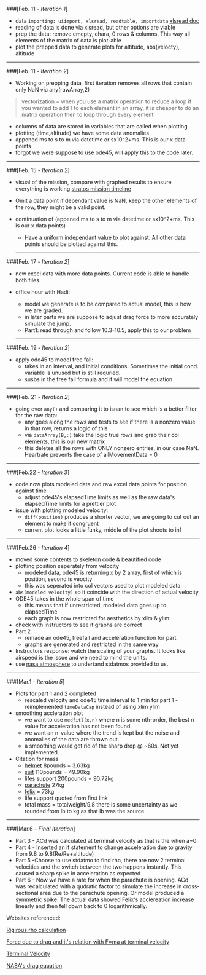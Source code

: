 ###[Feb. 11 - *Iteration 1*]
- data `importing: uiimport, xlsread, readtable, importdata` [xlsread doc](https://www.mathworks.com/help/matlab/ref/xlsread.html#bthgbma)
- reading of data is done via xlsread, but other options are viable
- prep the data: remove emepty, chara, 0 rows & columns. This way all elements of the matrix of data is plot-able
- plot the prepped data to generate plots for altitude, abs(velocty), altitude

---

###[Feb. 11 - *Iteration 2*]
- Working on prepping data, first iteration removes all rows that contain only NaN via any(rawArray,2)

> vectorization = when you use a matrix operation to reduce a loop
> if you wanted to add 1 to each element in an array, it is cheaper to do an matrix operation then to loop through every element
  
- columns of data are stored in variables that are called when plotting
- plotting (time,altitude) we have some data anomalies
- appened ms to s to m via datetime or sx10^2+ms. This is our x data points
- forgot we were suppose to use ode45, will apply this to the code later.

---

###[Feb. 15 - *Iteration 2*]
- visual of the mission, compare with graphed results to ensure everything is working 
  [stratos mission timeline](http://www.redbullstratos.com/the-mission/mission-timeline/ )
- Omit a data point if dependant value is NaN, keep the other elements of the row, they might be a valid point. 
- continuation of (appened ms to s to m via datetime or sx10^2+ms. This is our x data points)
  - Have a uniform independant value to plot against. All other data points should be plotted against this. 
  
  ---

###[Feb. 17 - *Iteration 2*]
- new excel data with more data points. Current code is able to handle both files. 
- office hour with Hadi:
  - model we generate is to be compared to actual model, this is how we are graded.
  - in later parts we are suppose to adjust drag force to more accurately simulate the jump.
  - Part1: read through and follow 10.3-10.5, apply this to our problem
  
  ----
  
###[Feb. 19 - *Iteration 2*]
- apply ode45 to model free fall:
  - takes in an interval, and initial conditions. Sometimes the initial cond. variable is unused but is still requried.
  - susbs in the free fall formula and it will model the equation
  
---

###[Feb. 21 - *Iteration 2*]
- going over `any()` and comparing it to isnan to see which is a better filter for the raw data:
  - any goes along the rows and tests to see if there is a nonzero value in that row, returns a logic of this
  - via `dataArray(B,:)` take the logic true rows and grab their col elements, this is our new matrix
  - this deletes all the rows with ONLY nonzero entries, in our case NaN. Heartrate prevents the case of allMovementData = 0
  
---
  
###[Feb.22 - *Iteration 3*] 
- code now plots modeled data and raw excel data points for position against time
  - adjust ode45's elapsedTime limits as well as the raw data's elapsedTime limits for a prettier plot
- issue with plotting modeled velocity:
  - `diff(position)` produces a shorter vector, we are going to cut out an element to make it congruent
  - current plot looks a little funky, middle of the plot shoots to inf
  
---

###[Feb.26 - *Iteration 4*]
- moved some contents to skeleton code & beautified code
- plotting position seperately from velocity
  - modeled data, ode45 is returning x by 2 array, first of which is position, second is veocity
  - this was seperated into col vectors used to plot modeled data.
- `abs(modeled velocity)` so it coincide with the direction of actual velocity
- ODE45 takes in the whole span of time 
  - this means that if unrestricted, modeled data goes up to elapsedTime
  - each graph is now restricted for aesthetics by xlim & ylim
- check with instructors to see if graphs are correct
- Part 2
  - remade an ode45, freefall and acceleration function for part
  - graphs are generated and restricted in the same way
- Instructors response: watch the scaling of your graphs. It looks like airspeed is the issue and we need to mind the units.
- use [nasa atmosphere](https://www.grc.nasa.gov/www/k-12/airplane/atmosmet.html) to undertand stdatmos provided to us.

---

###[Mar.1 - *Iteration 5*]
- Plots for part 1 and 2 completed 
  - rescaled velocity and ode45 time interval to 1 min for part 1
  -reimplemented `timeDataCap` instead of using xlim ylim 
- smoothing accleration plot 
  - we want to use `medfitl(x,n)` where n is some nth-order, the best n value for acceleration has not been found.
  - we want an n-value where the trend is kept but the noise and anomalies of the data are thrown out.
  - a smoothing would get rid of the sharp drop @ ~60s. Not yet implemented.
- Citation for mass
  - [helmet](http://www.redbullstratos.com/technology/pressure-suit-and-helmet/) 8pounds = 3.63kg
  - [suit](https://www.quora.com/What-is-the-weight-of-a-space-suit-on-the-ISS) 110pounds = 49.90kg
  - [lifes support](http://www.redbullstratos.com/technology/pressure-suit-and-helmet/) 200pounds = 90.72kg
  - [parachute](http://www.redbullstratos.com/technology/parachute/) 27kg
  - [felix](http://felixbaumgartner.com/bio/) = 73kg
  - life support quoted from first link
  - total mass = totalweight/9.8 there is some uncertainty as we rounded from lb to kg as that lb was the source
  
---

###[Mar.6 - *Final Iteration*]
- Part 3 - ACd was calculated at terminal velocity as that is the when a=0
- Part 4 - Inserted an if statement to change acceleration due to gravity from 9.8 to 9.8(Re/Re+altitude)
- Part 5 -Choose to use stdatmo to find rho, there are now 2 terminal velocities and the switch between the two happens instantly. This caused a sharp spike in acceleration as expected
- Part 6 - Now we have a rate for when the parachute is opening. ACd was recalculated with a qudratic factor to simulate the increase in cross-sectional area due to the parachute opening. Or model produced a symmetric spike. The actual data showed Felix's acclereation increase linearly and then fell down back to 0 logarithmically. 

Websites referenced:

[Rigirous rho calculation](https://en.wikipedia.org/wiki/Density_of_air)

[Force due to drag and it's relation with F=ma at terminal velocity](https://en.wikipedia.org/wiki/Drag_(physics))

[Terminal Velocity](https://en.wikipedia.org/wiki/Terminal_velocity)

[NASA's drag equation](https://www.grc.nasa.gov/www/k-12/airplane/drageq.html)








